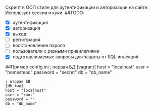 Скрипт в ООП стиле для аутентификации и авторизации на сайте. Использует сессии и куки.
##TODO:
- [x] аутентификация
- [x] авторизация
- [x] выход
- [ ] регистрация
- [ ] восстановление пароля
- [ ] пользователи с разными привилегиями 
- [x] подготавливаемые запросы для защиты от SQL инъекций

##Пример config.ini
    ; первая БД
    [vagrant]
    host = "localhost"
    user = "homestead"
    password = "secret"
    db = "db_name"

    ; вторая БД
    [db_two]
    host = "localhost"
    user = "root"
    password = ""
    db = "db_name"
